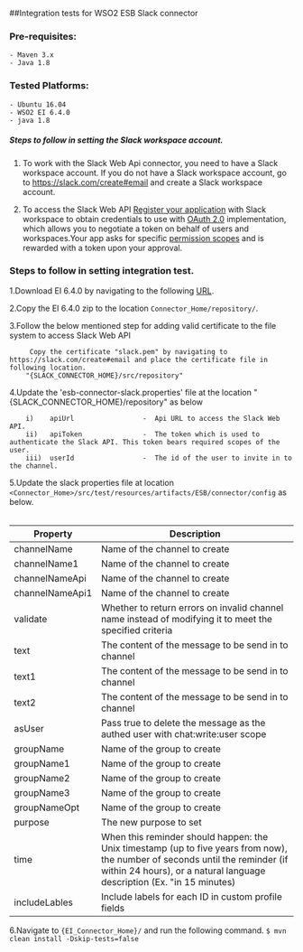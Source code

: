 ﻿##Integration tests for WSO2 ESB Slack connector

### Pre-requisites:

    - Maven 3.x
    - Java 1.8 

### Tested Platforms:

    - Ubuntu 16.04
    - WSO2 EI 6.4.0
    - java 1.8

##### Steps to follow in setting the Slack workspace account.


1. To work with the Slack Web Api connector, you need to have a Slack workspace account. If you do not have a Slack workspace account, go to https://slack.com/create#email and create a Slack workspace account.
   
 2. To access the Slack Web API [Register your application](https://api.slack.com/apps) with Slack workspace to obtain credentials to use with [OAuth 2.0](https://api.slack.com/docs/oauth) implementation, which allows you to negotiate a token on behalf of users and workspaces.Your app asks for specific [permission scopes](https://api.slack.com/scopes) and is rewarded with a token upon your approval.
### Steps to follow in setting integration test.

1.Download EI 6.4.0  by navigating to the following [URL](http://wso2.com/products/enterprise-service-bus/#).

2.Copy the EI 6.4.0 zip to the location `Connector_Home/repository/`.

3.Follow the below mentioned step for adding valid certificate to the file system to access Slack Web API

         Copy the certificate "slack.pem" by navigating to https://slack.com/create#email and place the certificate file in following location.
        "{SLACK_CONNECTOR_HOME}/src/repository"
        

4.Update the 'esb-connector-slack.properties' file at the location "{SLACK_CONNECTOR_HOME}/repository" as below

        i)    apiUrl                 -	Api URL to access the Slack Web API.
        ii)   apiToken               -	The token which is used to authenticate the Slack API. This token bears required scopes of the user.
        iii)  userId                 -	The id of the user to invite in to the channel.                                               

5.Update the slack properties file at location `<Connector_Home>/src/test/resources/artifacts/ESB/connector/config` as below.
<br/><br/>

| Property | Description |
| ------------- |-------------|
| channelName | Name of the channel to create|
| channelName1 | Name of the channel to create|
| channelNameApi | Name of the channel to create |
| channelNameApi1| Name of the channel to create |
| validate| Whether to return errors on invalid channel name instead of modifying it to meet the specified criteria |
| text| The content of the message to be send in to channel|
| text1| The content of the message to be send in to channel|
| text2| The content of the message to be send in to channel|
| asUser| Pass true to delete the message as the authed user with chat:write:user scope|
| groupName | Name of the group to create|
| groupName1 | Name of the group to create |
| groupName2| Name of the group to create |
| groupName3| Name of the group to create |
| groupNameOpt| Name of the group to create |
| purpose| The new purpose to set|
| time | When this reminder should happen: the Unix timestamp (up to five years from now), the number of seconds until the reminder (if within 24 hours), or a natural language description (Ex. "in 15 minutes)|
| includeLables| Include labels for each ID in custom profile fields|


6.Navigate to `{EI_Connector_Home}/` and run the following command.
             `$ mvn clean install -Dskip-tests=false`
